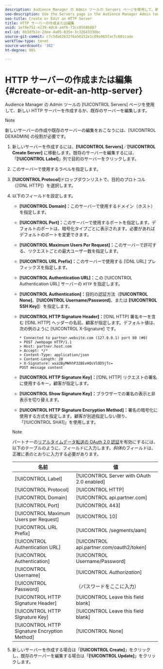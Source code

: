 ```yaml
---
description: Audience Manager の Admin ツールの Servers ページを使用して、新しい HTTP サーバーを作成するか、既存のサーバーを編集します。
seo-description: Use the Servers page in the Audience Manager Admin tool to create a new HTTP server or to edit an existing server.
seo-title: Create or Edit an HTTP Server
title: HTTP サーバーの作成または編集
uuid: 1ef0e751-e239-4dc6-a4f6-73cc05686807
exl-id: 8b3dfb1e-2dee-4a05-835e-3c32643336bc
source-git-commit: c7c5da62b32f6a56152e1c09a965facfc601cade
workflow-type: tm+mt
source-wordcount: '302'
ht-degree: 96%

---
```


# HTTP サーバーの作成または編集 {#create-or-edit-an-http-server}

Audience Manager の Admin ツールの [!UICONTROL Servers] ページを使用して、新しい HTTP サーバーを作成するか、既存のサーバーを編集します。

>[!NOTE]
>
>新しいサーバーの作成や既存のサーバーの編集をおこなうには、[!UICONTROL DEXADMIN] の役割が必要です。

1. 新しいサーバーを作成するには、**[!UICONTROL Servers]**／**[!UICONTROL Create Server]** に移動します。既存のサーバーを編集するには、「**[!UICONTROL Label]**」列で目的のサーバーをクリックします。
1. このサーバーで使用するラベルを指定します。
1. **[!UICONTROL Protocol]**&#x200B;ドロップダウンリストで、目的のプロトコル（[!DNL HTTP]）を選択します。
1. 以下のフィールドを設定します。

   * **[!UICONTROL Domain]：**&#x200B;このサーバーで使用するドメイン（ホスト）を指定します。
   * **[!UICONTROL Port]：**&#x200B;このサーバーで使用するポートを指定します。デフォルトのポートは、暗号化タイプごとに表示されます。必要があればデフォルトのポートを変更できます。
   * **[!UICONTROL Maximum Users Per Request]：**&#x200B;このサーバーで許可する、リクエストごとの最大ユーザー数を指定します。
   * **[!UICONTROL URL Prefix]：**&#x200B;このサーバーで使用する [!DNL URL] プレフィックスを指定します。
   * **[!UICONTROL Authentication URL]：**&#x200B;この [!UICONTROL Authentication URL] サーバーの `HTTP` を指定します。
   * **[!UICONTROL Authentication]：**&#x200B;目的の認証方法（**[!UICONTROL None]**、**[!UICONTROL Username/Password]**、または **[!UICONTROL SSH Key]**）を指定します。
   * **[!UICONTROL HTTP Signature Header]：**[!DNL HTTP] 署名キーを含む [!DNL HTTP] ヘッダーの名前。顧客が指定します。デフォルト値は、次の例のように [!UICONTROL X-Signature] です。

      ```
      * Connected to partner.website.com (127.0.0.1) port 80 (#0)
      > POST /webpage HTTP/1.1
      > Host: partner.host.com
      > Accept: */*
      > Content-Type: application/json
      > Content-Length: 20
      > X-Signature: wxa2ByMWhhP328EvHQsVlOD5jTc=
      POST message content
      ```

   * **[!UICONTROL HTTP Signature Key]：**[!DNL HTTP] リクエストの署名に使用するキー。顧客が指定します。
   * **[!UICONTROL Show Signature Key]：**&#x200B;ブラウザーでの署名の表示と非表示を切り替えます。
   * **[!UICONTROL HTTP Signature Encryption Method]：**&#x200B;署名の暗号化に使用する方式を指定します。顧客が別途指定しない限り、「[!UICONTROL SHA1]」を使用します。

   >[!NOTE]
   >
   >パートナーの[リアルタイムデータ転送の OAuth 2.0 認証](https://experienceleague.adobe.com/docs/audience-manager/user-guide/implementation-integration-guides/receiving-audience-data/real-time-outbound-transfers/oauth-in-outbound-transfers.html?lang=en)を有効にするには、以下のテーブルのように、フィールドに入力します。*斜体*&#x200B;のフィールドは、正確に表のとおりに入力する必要があります。

   | 名前 | 値 |
   |---|---|
   | [!UICONTROL Label] | [!UICONTROL Server with OAuth 2.0 enabled] |
   | [!UICONTROL Protocol] | [!UICONTROL HTTP] |
   | [!UICONTROL Domain] | [!UICONTROL api.partner.com] |
   | [!UICONTROL Port] | [!UICONTROL 443] |
   | [!UICONTROL Maximum Users per Request] | [!UICONTROL 10] |
   | [!UICONTROL URL Prefix] | [!UICONTROL /segments/aam] |
   | [!UICONTROL Authentication URL] | [!UICONTROL api.partner.com/oauth2/token] |
   | [!UICONTROL Authentication] | [!UICONTROL Username/Password] |
   | [!UICONTROL Username] | [!UICONTROL *Authorization*] |
   | [!UICONTROL Password] | （パスワードをここに入力） |
   | [!UICONTROL HTTP Signature Header] | [!UICONTROL Leave this field blank] |
   | [!UICONTROL HTTP Signature Key] | [!UICONTROL Leave this field blank] |
   | [!UICONTROL HTTP Signature Encryption Method] | [!UICONTROL None] |

1. 新しいサーバーを作成する場合は「**[!UICONTROL Create]**」をクリックし、既存のサーバーを編集する場合は「**[!UICONTROL Update]**」をクリックします。
